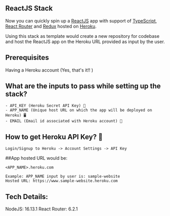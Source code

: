 ## ReactJS Stack
Now you can quickly spin up a [ReactJS](https://reactjs.org/docs/getting-started.html) app with support of [TypeScript](https://www.typescriptlang.org/), [React Router](https://reactrouter.com/) and [Redux](https://redux.js.org/) hosted on [Heroku](https://www.heroku.com).

Using this stack as template would create a new repository for codebase and host the ReactJS app on the Heroku URL provided as input by the user.

## Prerequisites
Having a Heroku account (Yes, that's it!! )

## What are the inputs to pass while setting up the stack?
```
- API_KEY (Heroku Secret API Key) 🤫
- APP_NAME (Unique host URL on which the app will be deployed on Heroku) 🖥
- EMAIL (Email id associated with Heroku account) 📧
```

## How to get Heroku API Key? 🔑
```
Login/Signup to Heroku -> Account Settings -> API Key
```

##App hosted URL would be:
```
<APP_NAME>.heroku.com

Example: APP_NAME input by user is: sample-website
Hosted URL: https://www.sample-website.heroku.com
```

## Tech Details:
NodeJS: 16.13.1
React Router: 6.2.1
